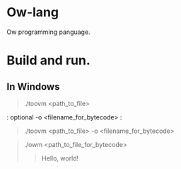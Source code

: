 # Ow-lang
Ow programming panguage.
# Build and run.

## In Windows
>./toovm <path_to_file>

: optional -o <filename_for_bytecode> :
>./toovm <path_to_file> -o <filename_for_bytecode>

>./owm <path_to_file_for_bytecode>
>>Hello, world!
